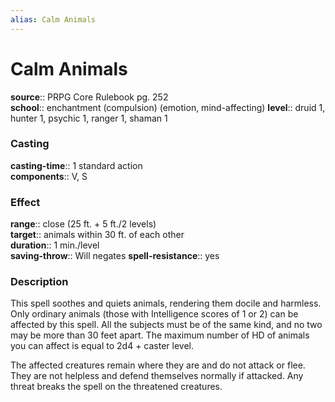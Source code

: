 ```yaml
---
alias: Calm Animals
---
```


# Calm Animals 

**source**:: PRPG Core Rulebook pg. 252  
**school**:: enchantment (compulsion) (emotion, mind-affecting)
**level**:: druid 1, hunter 1, psychic 1, ranger 1, shaman 1

### Casting 

**casting-time**:: 1 standard action  
**components**:: V, S

### Effect 

**range**:: close (25 ft. + 5 ft./2 levels)  
**target**:: animals within 30 ft. of each other  
**duration**:: 1 min./level  
**saving-throw**:: Will negates
**spell-resistance**:: yes

### Description 

This spell soothes and quiets animals, rendering them docile and harmless. Only ordinary animals (those with Intelligence scores of 1 or 2) can be affected by this spell. All the subjects must be of the same kind, and no two may be more than 30 feet apart. The maximum number of HD of animals you can affect is equal to 2d4 + caster level.  
  
The affected creatures remain where they are and do not attack or flee. They are not helpless and defend themselves normally if attacked. Any threat breaks the spell on the threatened creatures.
